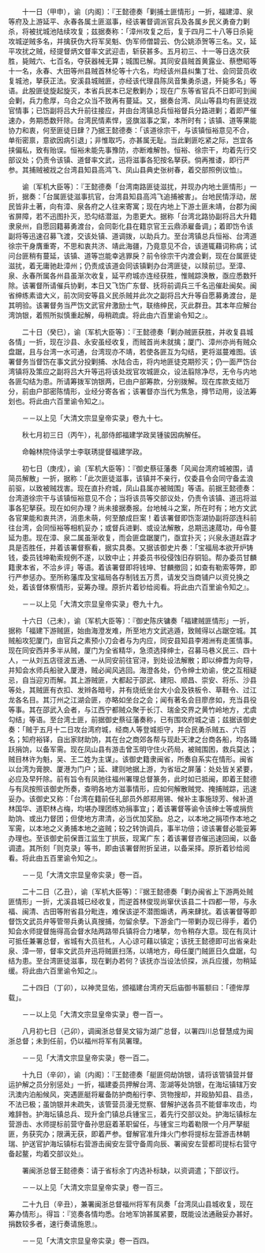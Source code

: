 <!-- { "loadSidebar": true } -->
　　十一日（甲申），谕〔内阁〕：『王懿德奏「剿捕土匪情形」一折，福建漳、泉等府及上游延平、永春各属土匪滋事，经该署督调派官兵及各属乡民义勇奋力剿杀，将被扰城池陆续攻复；兹据奏称：「漳州攻复之后，复于四月二十八等日杀毙攻城逆贼多名，并擒获伪大将军吴魁、伪军师僧碧云、伪公姚添贺等三名。又，延平攻扰之贼，经提督炳文督率文武迎击，斩获甚多。五月初三、十一等日迭次获胜，毙贼六、七百名，夺获器械无算；城围已解。其同安县贼首黄露业、蔡懋昭等十一名，永春、大田等州县贼首林伦等十六名，均经该州县纠集丁壮、会同营员收复城池，拏获正法。安溪县城贼匪，亦经该代理县陈凤音集勇杀退，歼毙多名」等语。此股匪徒旋起旋灭，本省兵民本已足敷剿办；现在广东等省官兵不日即可到闽会剿，兵力愈厚，乌合之众当不致再有蔓延。又，据奏台湾、凤山等县均有匪徒戕官情事；已饬副将吕大升前往接应，并由台湾镇总兵恒裕督兵分路进剿；着即严催速办，务期悉数歼除。台湾民情素悍，竖旗滋事之案，本所时有；该镇、道等果能协力和衷，何至匪徒日肆？乃据王懿德奏：「该道徐宗干，与该镇恒裕意见不合，单衔密禀，意欲因病引退」；非惟取巧，亦甚属无耻。当此剿匪吃紧之际，岂宜各挟偏私，致有贻误。恒裕未能先事豫防，亦断难解咎。恒裕、徐宗干，均着先行交部议处；仍责令该镇、道督率文武，迅将滋事各犯按名拏获。倘再推诿，即行严参。其捕贼被戕之台湾县知县高鸿飞、凤山县典史张树春，着交部照例议恤』。

　　谕〔军机大臣等〕：『王懿德奏「台湾南路匪徒滋扰，并现办内地土匪情形」一折，据奏：「台属匪徒滋事抗官，台湾县知县高鸿飞追捕被害」。台地民情浮动，居民皆非土著，向有漳、泉各府之人往来寄寓；现在内地上下游土匪未靖，台郡为闽省屏障，若不迅图扑灭，恐勾结潜滋，为患更大。据称「台湾北路协副将吕大升籍隶泉州，自愿回籍募勇渡台，会同彰化县在籍京官王云鼎添雇备调」；着即饬令该副将等迅速召募飞渡，交该处镇、道调拨，以助兵力。至台湾镇总兵恒裕、台湾道徐宗干身膺重寄，不思和衷共济、靖此海疆，乃竟意见不合，该道辄藉词称病；试问台匪稍有蔓延，该镇、道等岂能幸逃罪戾？前令徐宗干内渡会剿，现在台属匪徒滋扰，着无庸驰赴漳州；仍责成该道会同该镇剿办台湾匪徒，以赎前愆。至漳、泉、永春所属各州县虽渐次收复，延平府城亦连经获胜，惟贼踪涣散，亟应悉数歼除。该署督所请催兵协剿，本日又飞饬广东督、抚将前调兵三千名迅催赴闽矣。闽省绅练素谙大义，前次同安等县义民杀贼并此次之副将吕大升等自愿募勇渡台，是其明验。该署督务当严饬文武官弁激励士气，联络绅民，灭此群丑。其本年应解台湾饷银，着照所拟慎重起解，毋稍疏虞。将此由六百里谕令知之』。

　　二十日（癸巳），谕〔军机大臣等〕：『王懿德奏「剿办贼匪获胜，并收复县城各情」一折，现在沙县、永安虽经收复，而贼首尚未就擒；厦门、漳州亦尚有贼众盘踞，且与台湾一水可通，台湾现亦不靖，若使各匪互为勾结，更将滋蔓难图。该署督务当督饬在事文武分投剿捕、水陆合击，将内地匪徒克期殄灭；仍一面严饬台湾镇将及策应之副将吕大升等迅将该处戕官攻城匪众，设法翦除净尽，无令与内地各匪勾结为患。所请筹拨军饷银两，已由户部筹款，分别拨解。现在库款支绌万分，前由户部密陈情形，业经分寄各省；该署督亦当代为焦急，撙节动用，设法筹划也。将此由六百里谕令知之』。

　　－－以上见「大清文宗显皇帝实录」卷九十七。

　　秋七月初三日（丙午），礼部侍郎福建学政吴锺骏因病解任。

　　命翰林院侍读学士李联琇提督福建学政。

　　初七日（庚戌），谕〔军机大臣等〕：『御史蔡征藩奏「风闻台湾府城被围，请简员解散」一折，据称：「此次匪徒滋事，该镇并不亲行，仅委县令会同守备孟浪前驱，以致被贼戕害。现在直扑府城，凤山县属亦被贼围」等语。前据王懿德奏：台湾道徐宗干与该镇恒裕意见不合；当将该员等交部议处，仍责令该镇、道迅将滋事各犯拏获。现在如何办理？尚未接据奏报。台地械斗之案，所在时有；地方文武各官果能和衷共济，消患未萌，何至酿成巨案！着该署督即饬澎湖协副将邵连科前往台湾，会同恒裕等相机妥办；或督兵进剿、或设法解散，总期迅速蒇功，毋令蔓延为患。现在漳、泉二属虽渐收复，而会匪盘踞厦门，亟宜扑灭；兴泉永道赵霖才具是否胜任，并着该署督察看，据实具奏。又据该御史片奏：「宝福局本欲开炉铸钱，委员钱坤勒索规例不遂，以致中止；并委员书役侵蚀旧存铜铅。帮办委员甘麟籍隶本省，不洽乡评」等语。着该署督即将钱坤、甘麟撤回；如查有勒索等弊，即行严参惩办。至所称藩库及宝福局各存制钱五万贯，请发交当商铺户以资兑换之处，着该督体察情形，妥筹办理。原折片着钞给阅看。将此由六百里谕令知之』。

　　－－以上见「大清文宗显皇帝实录」卷九十九。

　　十六日（己未），谕〔军机大臣等〕：『御史陈庆镛奏「福建贼匪情形」一折，据称「福建下游贼匪，始由海澄发难，所至地方文武逃遁，致贼得以占踞空城。其贼船攻犯厦门，由官兵之素预小刀会者与为内应，同安县知县李湘洲有走匿情事。现在同安西并多半从贼，厦门为全省精华，急须选择绅士，召募马巷义民三、四十人，一从刘五店径波五通、一从同安前往官浔，到处设法解散；即以绅耆为向导，并知会水师兵船驶入厦港，贼必闻风逃回。海澄各处，仍令绅士劝谕，使之互相疑忌，自当迎刃而解。其上游贼匪，大都起于邵武、建阳、顺昌、崇安、将乐、沙县等处，其贼匪有衣扣、发辫各暗号，并有烧纸坐台大小会及铁板令、草鞋令、过江龙各名目。其汀州之江湖会匪，亦略如坐台之会；闻有著名会目廖彦如，充当县役等事。其在邵武入会者，与江西宁都贼众聚于长汀、瑞金交界之黄竹岭地方，尤虞勾结」等语。至台湾土匪，前据御史蔡征藩奏称，已有围攻府城之语；兹据该御史奏：「贼于五月十二日攻台湾府城，经商人等登城拒守，并合民勇杀贼五、六百名；知府裕铎，自出家财助饷，其在台之商郊各帮与现赴天津之台商各船，均各踊跃捐饷，以备军需。现在凤山县有游击曾玉明守住火药局，被贼围困，救兵莫达；贼目林许为魁，吴、王二姓为主谋」。该御史籍隶闽省，所奏自系实在情形。闽省以台湾为膏腴、厦港为门户；延、建则地据上游，为省垣之屏藩：处处皆关紧要，必应及早歼除。前有旨令有凤驰往福州署理总督篆务，此时如已抵闽，即着王懿德与有凤按照该御史所奏，查明各地方滋事情形，应如何解散贼党、掩捕贼踪，迅速妥办。该御史又称：「台湾在籍前任礼部员外郎郑用锡、候补主事施琼芳、候补道林国华、道职林占梅，均堪办理团练劝捐事宜」；着该署督等谕令该绅士等或捐赀助饷、或出力督团；但使地方肃清，必当优加奖励。总之，以本地之捐项作本地之军需，以本地之义勇捕本地之盗贼；较之转饷调兵，事半功倍；谅该署督必能妥筹办理也。至该御史前保晋江监生丁拱辰，现寓广东；着该署督咨催迅速回闽，以备调遣。其所刻「则克录」等书，即由该署督附折呈进，以备采择。原折着钞给阅看。将此由五百里谕令知之』。

　　－－见「大清文宗显皇帝实录」卷一百。

　　二十二日（乙丑），谕〔军机大臣等〕：『据王懿德奏「剿办闽省上下游两处贼匪情形」一折，尤溪县城已经收复，而逆首林俊现尚窜伏该县二十四都一带，与永福、闽清、古田等附省县分毗连，难保该逆不潜图煽诱，再来肆扰。着该署督等即督饬文武员弁等管带兵勇认真搜捕，勿留余孽。下游金门一带剿办现已得手，着仍知会水师提督施得高会督水陆两路带兵镇将合力堵拏，勿令稍存大意。现在有凤计可抵任兼署总督，省城有大员驻札，人心谅可藉以镇定；该抚王懿德即可出省亲赴泉、漳一带，督率文武员弁迅将贼匪扫荡，以靖地方，毋任厦门贼匪日久盘踞，勾结为患。至台湾匪徒滋事，现在剿办若何？该抚亦当设法侦探，派兵应援，勿稍延缓。将此由六百里谕令知之』。

　　二十四日（丁卯），以神灵显佑，颁福建台湾府天后庙御书匾额曰：「德侔厚载」。

　　－－以上见「大清文宗显皇帝实录」卷一百一。

　　八月初七日（己卯），调闽浙总督吴文镕为湖广总督，以署四川总督慧成为闽浙总督；未到任前，仍以福州将军有凤署理。

　　－－见「大清文宗显皇帝实录」卷一百二。

　　十九日（辛卯），谕〔内阁〕：『王懿德奏「艇匪伺劫饷银，请将该管镇营并督运护解之员分别惩处」一折，福建委员押解台湾、澎湖等处饷银，在海坛镇辖万安汛澳内泊船候风，突遇匪艇将雇备防护商船行李、货物搜却，并殴胁知县、县丞，不法已极；虽饷银并未疏失，该管营员漫无觉察、督解护送各员不能督率攻击，均难辞咎。护海坛镇总兵、现升金门镇总兵锺宝三，着先行交部议处。护海坛镇标左营游击、水师提标前营守备孙思庭着革职留任，与锺宝三均着勒限一个月严拏艇匪，务获究办；限满无获，即着严参。督解官准升烽火门参将提标左营游击林朝瑞、护送官护海坛镇标右营游击闽安左营守备周向辰、署闽安左营都司提标右营守备起鳌，均着交部议处』。

　　署闽浙总督王懿德奏：请于省标余丁内选补标缺，以资调遣；下部议行。

　　－－以上见「大清文宗显皇帝实录」卷一百三。

　　二十九日（辛丑），兼署闽浙总督福州将军有凤奏「台湾凤山县城收复，现在筹办情形」。得旨：『览奏各情均悉。台地军饷甚属紧要，既能设法通融妥办甚好。捐数较多者，速行奏请施恩』。

　　－－见「大清文宗显皇帝实录」卷一百四。

